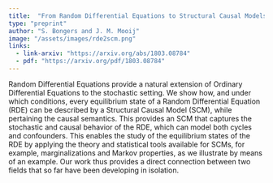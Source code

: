 ```yaml
---
title:  "From Random Differential Equations to Structural Causal Models: the stochastic case"
type: "preprint"
author: "S. Bongers and J. M. Mooij"
image: "/assets/images/rde2scm.png"
links:
  - link-arxiv: "https://arxiv.org/abs/1803.08784"
  - pdf: "https://arxiv.org/pdf/1803.08784"
---
```


Random Differential Equations provide a natural extension of Ordinary Differential Equations to the stochastic setting. We show how, and under which conditions, every equilibrium state of a Random Differential Equation (RDE) can be described by a Structural Causal Model (SCM), while pertaining the causal semantics. This provides an SCM that captures the stochastic and causal behavior of the RDE, which can model both cycles and confounders. This enables the study of the equilibrium states of the RDE by applying the theory and statistical tools available for SCMs, for example, marginalizations and Markov properties, as we illustrate by means of an example. Our work thus provides a direct connection between two fields that so far have been developing in isolation.
